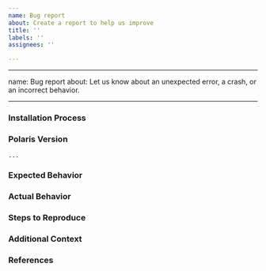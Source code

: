 ```yaml
---
name: Bug report
about: Create a report to help us improve
title: ''
labels: ''
assignees: ''

---
```


---
name: Bug report
about: Let us know about an unexpected error, a crash, or an incorrect behavior.

---
### Installation Process
<!--- 
Did you install polaris on your local machine, or in a kubernetes cluster? Did you use kubectl, helm, brew, a GitHub release, or the source code? Let us know below. 
--> 

### Polaris Version
<!---
If you are using polaris locally, run `polaris --version` to show the version, and paste the result between the ``` marks below.

If you are not running the latest version of Polaris, please try upgrading because your issue may have already been fixed.
-->

```
...
```

### Expected Behavior
<!--
What should have happened?
-->

### Actual Behavior
<!--
What actually happened?
-->

### Steps to Reproduce
<!--
Please list the full steps required to reproduce the issue, for example:
1. `polaris --audit --output-format score`
-->

### Additional Context
<!--
Are there anything atypical about your situation that we should know? 
-->

### References
<!--
Are there any other GitHub issues (open or closed) or Pull Requests that should be linked here? For example:

- #6017

-->
